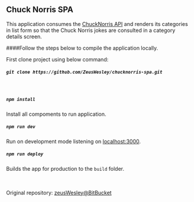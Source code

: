 ## Chuck Norris SPA
This application consumes the [ChuckNorris API](https://api.chuckNorris.io) and renders 
its categories in list form so that the Chuck Norris jokes are consulted in a category details screen.

####Follow the steps below to compile the application locally.

First clone project using below command:
##### `git clone https://github.com/ZeusWesley/chucknorris-spa.git` 
<br>

##### `npm install`
Install all compoments to run application.<br>

##### `npm run dev`
Run on development mode listening on [localhost:3000](http://localhost:3000).<br>

##### `npm run deploy`
Builds the app for production to the `build` folder.<br>

<br><br>
Original repository: [zeusWesley@BitBucket](https://bitbucket.org/ZeusWesley/chucknorris-spa/)